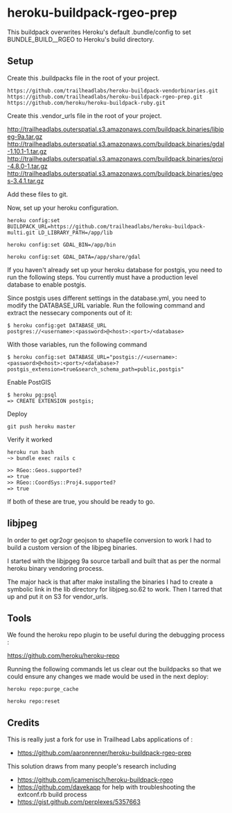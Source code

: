 # heroku-buildpack-rgeo-prep

This buildpack overwrites Heroku's default .bundle/config to set BUNDLE_BUILD__RGEO to Heroku's build directory.

## Setup

Create this .buildpacks file in the root of your project.

    https://github.com/trailheadlabs/heroku-buildpack-vendorbinaries.git
    https://github.com/trailheadlabs/heroku-buildpack-rgeo-prep.git
    https://github.com/heroku/heroku-buildpack-ruby.git

Create this .vendor_urls file in the root of your project.

http://trailheadlabs.outerspatial.s3.amazonaws.com/buildpack.binaries/libjpeg-9a.tar.gz
http://trailheadlabs.outerspatial.s3.amazonaws.com/buildpack.binaries/gdal-1.10.1-1.tar.gz
http://trailheadlabs.outerspatial.s3.amazonaws.com/buildpack.binaries/proj-4.8.0-1.tar.gz
http://trailheadlabs.outerspatial.s3.amazonaws.com/buildpack.binaries/geos-3.4.1.tar.gz

Add these files to git.

Now, set up your heroku configuration.

    heroku config:set BUILDPACK_URL=https://github.com/trailheadlabs/heroku-buildpack-multi.git LD_LIBRARY_PATH=/app/lib

    heroku config:set GDAL_BIN=/app/bin
    
    heroku config:set GDAL_DATA=/app/share/gdal
    
If you haven't already set up your heroku database for postgis, you need to run the following steps. You currently must have a production level database to enable postgis.

Since postgis uses different settings in the database.yml, you need to modify the DATABASE_URL variable. Run the following command and extract the nessecary components out of it:

    $ heroku config:get DATABASE_URL 
    postgres://<username>:<password>@<host>:<port>/<database>

With those variables, run the following command

    $ heroku config:set DATABASE_URL="postgis://<username>:<password>@<host>:<port>/<database>?postgis_extension=true&search_schema_path=public,postgis"

Enable PostGIS

    $ heroku pg:psql
    => CREATE EXTENSION postgis;

Deploy

    git push heroku master
    
Verify it worked

    heroku run bash
    ~> bundle exec rails c

    >> RGeo::Geos.supported?
    => true
    >> RGeo::CoordSys::Proj4.supported?
    => true

If both of these are true, you should be ready to go.

## libjpeg

In order to get ogr2ogr geojson to shapefile conversion to work I had to build a custom version of the libjpeg binaries.

I started with the libjpgeg 9a source tarball and built that as per the normal heroku binary vendoring process.

The major hack is that after make installing the binaries I had to create a symbolic link in the lib directory for libjpeg.so.62 to work. Then I tarred that up and put it on S3 for vendor_urls.

## Tools

We found the heroku repo plugin to be useful during the debugging process :

https://github.com/heroku/heroku-repo

Running the following commands let us clear out the buildpacks so that we could ensure any changes we made would be used in the next deploy:

    heroku repo:purge_cache
    
    heroku repo:reset
    
## Credits

This is really just a fork for use in Trailhead Labs applications of :

* https://github.com/aaronrenner/heroku-buildpack-rgeo-prep

This solution draws from many people's research including

* https://github.com/jcamenisch/heroku-buildpack-rgeo
* https://github.com/davekapp for help with troubleshooting the extconf.rb build process
* https://gist.github.com/perplexes/5357663
